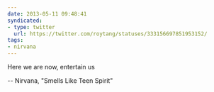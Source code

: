 ```yaml
---
date: 2013-05-11 09:48:41
syndicated:
- type: twitter
  url: https://twitter.com/roytang/statuses/333156697851953152/
tags:
- nirvana
---
```


Here we are now, entertain us

-- Nirvana, "Smells Like Teen Spirit"